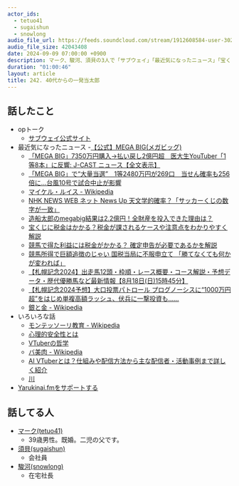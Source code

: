 ```yaml
---
actor_ids:
  - tetuo41
  - sugaishun
  - snowlong
audio_file_url: https://feeds.soundcloud.com/stream/1912608584-user-302747142-yarukinai-242-2024-09-09.mp3
audio_file_size: 42043408
date: 2024-09-09 07:00:00 +0900
description: マーク、駿河、須貝の3人で「サブウェイ」「最近気になったニュース」「宝くじ」などについて話しました。
duration: "01:00:46"
layout: article
title: 242. 40代からの一発当太郎
---
```


## 話したこと
- opトーク
  - [サブウェイ公式サイト](https://www.subway.co.jp/index.html)
- 最近気になったニュース
  -[【公式】MEGA BIG(メガビッグ)](https://www.toto-dream.com/landing/ad3/index.html)
  - [「MEGA BIG」7350万円購入→払い戻し2億円超　医大生YouTuber「1等8本」に反響: J-CAST ニュース【全文表示】](https://www.j-cast.com/2024/09/03492371.html?p=all)
  - [「MEGA BIG」で“大量当選”　1等2480万円が269口　当せん確率も256倍に…台風10号で試合中止が影響](https://www.fnn.jp/articles/-/753687)
  - [マイケル・ルイス - Wikipedia](https://ja.wikipedia.org/wiki/%E3%83%9E%E3%82%A4%E3%82%B1%E3%83%AB%E3%83%BB%E3%83%AB%E3%82%A4%E3%82%B9)
  - [NHK NEWS WEB ネット News Up 天文学的確率？「サッカーくじの数字が一致」](https://www3.nhk.or.jp/news/netnewsup/static/02272111.html)
  - [造船太郎のmegabig結果は2.2億円！全財産を投入できた理由は？](https://www.murakami-keisuke.com/zousentarou-zenzaisan-riyuu/)
  - [宝くじに税金はかかる？税金が課されるケースや注意点をわかりやすく解説](https://www.bk.mufg.jp/column/others/b0052.html)
  - [競馬で得た利益には税金がかかる？ 確定申告が必要であるかを解説](https://www.saisoncard.co.jp/credictionary/bussinesscard/article278.html)
  - [競馬所得で巨額追徴のじゃい 国税当局に不服申立て 「勝てなくても何かが変われば」](https://www.tabisland.ne.jp/news/tax/2022/0624_2.html)
  - [【札幌記念2024】出走馬12頭・枠順・レース概要・コース解説・予想データ・歴代優勝馬など最新情報【8月18日(日)15時45分】](https://dir.netkeiba.com/keibamatome/detail.html?no=4208)
  - [【札幌記念2024予想】大口投票パトロール プログノーシスに“1000万円超”をはじめ単複高額ラッシュ、伏兵に一撃投資も……](https://spread-sports.jp/archives/289152)
  - [銀と金 - Wikipedia](https://ja.wikipedia.org/wiki/%E9%8A%80%E3%81%A8%E9%87%91)
- いろいろな話
  - [モンテッソーリ教育 - Wikipedia](https://ja.wikipedia.org/wiki/%E3%83%A2%E3%83%B3%E3%83%86%E3%83%83%E3%82%BD%E3%83%BC%E3%83%AA%E6%95%99%E8%82%B2)
  - [心理的安全性とは](https://www.recruit-ms.co.jp/glossary/dtl/0000000230/)
  - [VTuberの哲学](https://amzn.to/3zixO64)
  - [バ美肉 - Wikipedia](https://ja.wikipedia.org/wiki/%E3%83%90%E7%BE%8E%E8%82%89)
  - [AI VTuberとは？仕組みや配信方法から主な配信者・活動事例まで詳しく紹介](https://www.trans.co.jp/column/knowledge/aivtuber/)
  - [川](https://kawa-img.com/about/)
- [Yarukinai.fmをサポートする](https://note.com/tetuo41/circle)

## 話してる人
- [マーク(tetuo41)](https://twitter.com/tetuo41)
  - 39歳男性。既婚。二児の父です。
- [須貝(sugaishun)](https://twitter.com/sugaishun)
  - 会社員
- [駿河(snowlong)](https://twitter.com/_snowlong)
  - 在宅社長
